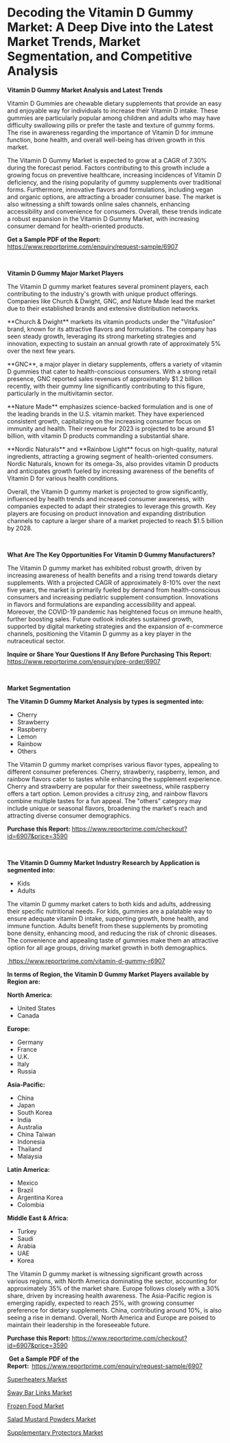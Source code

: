 <p><h1>Decoding the Vitamin D Gummy Market: A Deep Dive into the Latest Market Trends, Market Segmentation, and Competitive Analysis</h1></p><p><strong>Vitamin D Gummy Market Analysis and Latest Trends</strong></p>
<p><p>Vitamin D Gummies are chewable dietary supplements that provide an easy and enjoyable way for individuals to increase their Vitamin D intake. These gummies are particularly popular among children and adults who may have difficulty swallowing pills or prefer the taste and texture of gummy forms. The rise in awareness regarding the importance of Vitamin D for immune function, bone health, and overall well-being has driven growth in this market.</p><p>The Vitamin D Gummy Market is expected to grow at a CAGR of 7.30% during the forecast period. Factors contributing to this growth include a growing focus on preventive healthcare, increasing incidences of Vitamin D deficiency, and the rising popularity of gummy supplements over traditional forms. Furthermore, innovative flavors and formulations, including vegan and organic options, are attracting a broader consumer base. The market is also witnessing a shift towards online sales channels, enhancing accessibility and convenience for consumers. Overall, these trends indicate a robust expansion in the Vitamin D Gummy Market, with increasing consumer demand for health-oriented products.</p></p>
<p><strong>Get a Sample PDF of the Report:&nbsp;</strong> <a href="https://www.reportprime.com/enquiry/request-sample/6907?utm_campaign=2748&utm_medium=2&utm_source=Github&utm_content=ia&utm_term=19032025&utm_id=vitamin-d-gummy">https://www.reportprime.com/enquiry/request-sample/6907</a></p>
<p>&nbsp;</p>
<p><strong>Vitamin D Gummy Major Market Players</strong></p>
<p><p>The Vitamin D gummy market features several prominent players, each contributing to the industry's growth with unique product offerings. Companies like Church & Dwight, GNC, and Nature Made lead the market due to their established brands and extensive distribution networks. </p><p>**Church & Dwight** markets its vitamin products under the "Vitafusion" brand, known for its attractive flavors and formulations. The company has seen steady growth, leveraging its strong marketing strategies and innovation, expecting to sustain an annual growth rate of approximately 5% over the next few years.</p><p>**GNC**, a major player in dietary supplements, offers a variety of vitamin D gummies that cater to health-conscious consumers. With a strong retail presence, GNC reported sales revenues of approximately $1.2 billion recently, with their gummy line significantly contributing to this figure, particularly in the multivitamin sector.</p><p>**Nature Made** emphasizes science-backed formulation and is one of the leading brands in the U.S. vitamin market. They have experienced consistent growth, capitalizing on the increasing consumer focus on immunity and health. Their revenue for 2023 is projected to be around $1 billion, with vitamin D products commanding a substantial share.</p><p>**Nordic Naturals** and **Rainbow Light** focus on high-quality, natural ingredients, attracting a growing segment of health-oriented consumers. Nordic Naturals, known for its omega-3s, also provides vitamin D products and anticipates growth fueled by increasing awareness of the benefits of Vitamin D for various health conditions.</p><p>Overall, the Vitamin D gummy market is projected to grow significantly, influenced by health trends and increased consumer awareness, with companies expected to adapt their strategies to leverage this growth. Key players are focusing on product innovation and expanding distribution channels to capture a larger share of a market projected to reach $1.5 billion by 2028.</p></p>
<p>&nbsp;</p>
<p><strong>What Are The Key Opportunities For Vitamin D Gummy Manufacturers?</strong></p>
<p><p>The Vitamin D gummy market has exhibited robust growth, driven by increasing awareness of health benefits and a rising trend towards dietary supplements. With a projected CAGR of approximately 8-10% over the next five years, the market is primarily fueled by demand from health-conscious consumers and increasing pediatric supplement consumption. Innovations in flavors and formulations are expanding accessibility and appeal. Moreover, the COVID-19 pandemic has heightened focus on immune health, further boosting sales. Future outlook indicates sustained growth, supported by digital marketing strategies and the expansion of e-commerce channels, positioning the Vitamin D gummy as a key player in the nutraceutical sector.</p></p>
<p><strong>Inquire or Share Your Questions If Any Before Purchasing This Report:</strong> <a href="https://www.reportprime.com/enquiry/pre-order/6907?utm_campaign=2748&utm_medium=2&utm_source=Github&utm_content=ia&utm_term=19032025&utm_id=vitamin-d-gummy">https://www.reportprime.com/enquiry/pre-order/6907</a></p>
<p>&nbsp;</p>
<p><strong>Market Segmentation</strong></p>
<p><strong>The Vitamin D Gummy Market Analysis by types is segmented into:</strong></p>
<p><ul><li>Cherry</li><li>Strawberry</li><li>Raspberry</li><li>Lemon</li><li>Rainbow</li><li>Others</li></ul></p>
<p><p>The Vitamin D gummy market comprises various flavor types, appealing to different consumer preferences. Cherry, strawberry, raspberry, lemon, and rainbow flavors cater to tastes while enhancing the supplement experience. Cherry and strawberry are popular for their sweetness, while raspberry offers a tart option. Lemon provides a citrusy zing, and rainbow flavors combine multiple tastes for a fun appeal. The "others" category may include unique or seasonal flavors, broadening the market's reach and attracting diverse consumer demographics.</p></p>
<p><strong>Purchase this Report:&nbsp;</strong><a href="https://www.reportprime.com/checkout?id=6907&price=3590&utm_campaign=2748&utm_medium=2&utm_source=Github&utm_content=ia&utm_term=19032025&utm_id=vitamin-d-gummy">https://www.reportprime.com/checkout?id=6907&price=3590</a></p>
<p>&nbsp;</p>
<p><strong>The Vitamin D Gummy Market Industry Research by Application is segmented into:</strong></p>
<p><ul><li>Kids</li><li>Adults</li></ul></p>
<p><p>The vitamin D gummy market caters to both kids and adults, addressing their specific nutritional needs. For kids, gummies are a palatable way to ensure adequate vitamin D intake, supporting growth, bone health, and immune function. Adults benefit from these supplements by promoting bone density, enhancing mood, and reducing the risk of chronic diseases. The convenience and appealing taste of gummies make them an attractive option for all age groups, driving market growth in both demographics.</p></p>
<p><a href="https://www.reportprime.com/vitamin-d-gummy-r6907?utm_campaign=2748&utm_medium=2&utm_source=Github&utm_content=ia&utm_term=19032025&utm_id=vitamin-d-gummy">&nbsp;https://www.reportprime.com/vitamin-d-gummy-r6907</a></p>
<p><strong>In terms of Region, the Vitamin D Gummy Market Players available by Region are:</strong></p>
<p>
    <p> <strong> North America: </strong>
        <ul>
            <li>United States</li>
            <li>Canada</li>
        </ul>
        </p> 
    <p> <strong> Europe: </strong>
        <ul>
            <li>Germany</li>
            <li>France</li>
            <li>U.K.</li>
            <li>Italy</li>
            <li>Russia</li>
        </ul>
        </p> 
    <p> <strong> Asia-Pacific: </strong>
        <ul>
            <li>China</li>
            <li>Japan</li>
            <li>South Korea</li>
            <li>India</li>
            <li>Australia</li>
            <li>China Taiwan</li>
            <li>Indonesia</li>
            <li>Thailand</li>
            <li>Malaysia</li>
        </ul>
        </p> 
    <p> <strong> Latin America: </strong>
        <ul>
            <li>Mexico</li>
            <li>Brazil</li>
            <li>Argentina Korea</li>
            <li>Colombia</li>
        </ul>
        </p> 
    <p> <strong> Middle East & Africa: </strong>
        <ul>
            <li>Turkey</li>
            <li>Saudi</li>
            <li>Arabia</li>
            <li>UAE</li>
            <li>Korea</li>
        </ul>
    </p>
    </p>
<p><p>The Vitamin D gummy market is witnessing significant growth across various regions, with North America dominating the sector, accounting for approximately 35% of the market share. Europe follows closely with a 30% share, driven by increasing health awareness. The Asia-Pacific region is emerging rapidly, expected to reach 25%, with growing consumer preference for dietary supplements. China, contributing around 10%, is also seeing a rise in demand. Overall, North America and Europe are poised to maintain their leadership in the foreseeable future.</p></p>
<p><strong>Purchase this Report: </strong><a href="https://www.reportprime.com/checkout?id=6907&price=3590&utm_campaign=2748&utm_medium=2&utm_source=Github&utm_content=ia&utm_term=19032025&utm_id=vitamin-d-gummy">https://www.reportprime.com/checkout?id=6907&price=3590</a></p>
<p>&nbsp;<strong>Get a Sample PDF of the Report:&nbsp;&nbsp;</strong><a href="https://www.reportprime.com/enquiry/request-sample/6907?utm_campaign=2748&utm_medium=2&utm_source=Github&utm_content=ia&utm_term=19032025&utm_id=vitamin-d-gummy">https://www.reportprime.com/enquiry/request-sample/6907</a></p>
<p><strong></strong></p>
<p><p><a href="https://www.linkedin.com/pulse/growth-projections-superheaters-market-expected-cagr-rc7rc?utm_campaign=2748&utm_medium=2&utm_source=Github&utm_content=ia&utm_term=19032025&utm_id=vitamin-d-gummy">Superheaters Market</a></p><p><a href="https://www.linkedin.com/pulse/sway-bar-links-markets-comprehensive-analysis-which-includes-k84pc?utm_campaign=2748&utm_medium=2&utm_source=Github&utm_content=ia&utm_term=19032025&utm_id=vitamin-d-gummy">Sway Bar Links Market</a></p><p><a href="https://github.com/haajipauget/Market-Research-Report-List-1/blob/main/frozen-food-market.md?utm_campaign=2748&utm_medium=2&utm_source=Github&utm_content=ia&utm_term=19032025&utm_id=vitamin-d-gummy">Frozen Food Market</a></p><p><a href="https://github.com/sanokdagada01/Market-Research-Report-List-1/blob/main/salad-mustard-powders-market.md?utm_campaign=2748&utm_medium=2&utm_source=Github&utm_content=ia&utm_term=19032025&utm_id=vitamin-d-gummy">Salad Mustard Powders Market</a></p><p><a href="https://www.linkedin.com/pulse/supplementary-protectors-market-analysis-featuringgrowth-nwdlc?utm_campaign=2748&utm_medium=2&utm_source=Github&utm_content=ia&utm_term=19032025&utm_id=vitamin-d-gummy">Supplementary Protectors Market</a></p></p>